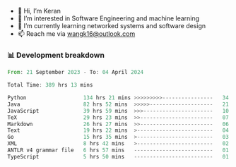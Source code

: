 - 👋 Hi, I’m Keran
- 👀 I’m interested in Software Engineering and machine learning
- 🌱 I’m currently learning networked systems and software design
- 📫 Reach me via wangk16@outlook.com


###  📊 Development breakdown
<!--START_SECTION:waka-->

```rust
From: 21 September 2023 - To: 04 April 2024

Total Time: 389 hrs 13 mins

Python                  134 hrs 21 mins >>>>>>>>>----------------   34.38 %
Java                    82 hrs 52 mins  >>>>>--------------------   21.21 %
JavaScript              39 hrs 59 mins  >>>----------------------   10.24 %
TeX                     29 hrs 23 mins  >>-----------------------   07.52 %
Markdown                26 hrs 27 mins  >>-----------------------   06.77 %
Text                    19 hrs 22 mins  >------------------------   04.96 %
Go                      15 hrs 35 mins  >------------------------   03.99 %
XML                     8 hrs 42 mins   >------------------------   02.23 %
ANTLR v4 grammar file   6 hrs 57 mins   -------------------------   01.78 %
TypeScript              5 hrs 50 mins   -------------------------   01.49 %
```

<!--END_SECTION:waka-->

<!---
keran-w/keran-w is a ✨ special ✨ repository because its `README.md` (this file) appears on your GitHub profile.
You can click the Preview link to take a look at your changes.
--->
